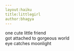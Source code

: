 ```yaml
---
layout:haiku
title:littlegirl
author:bhagya
---
```


one cute little friend <br>
got attached to gorgeous world <br>
eye catches moonlight <br>
